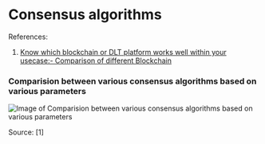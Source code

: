 # Consensus algorithms

References:
1. [Know which blockchain or DLT platform works well within your usecase:- Comparison of different Blockchain](
https://medium.com/coinmonks/know-which-blockchain-or-dlt-platform-works-well-within-your-usecase-comparison-of-different-a8dc34782af3)


### Comparision between various consensus algorithms based on various parameters

![Image of Comparision between various consensus algorithms based on various parameters](
https://cdn-images-1.medium.com/max/1200/1*AVdkof1bXWAVSVyUJPxIiA.png)

Source: [1]
